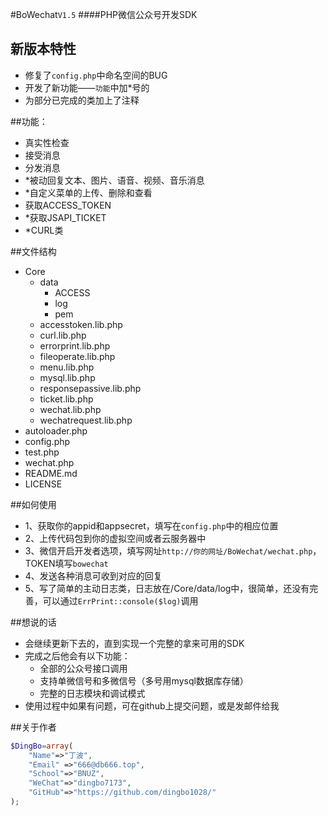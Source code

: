 
#BoWechat`V1.5`
####PHP微信公众号开发SDK

## 新版本特性
* 修复了`config.php`中命名空间的BUG
* 开发了新功能——`功能`中加*号的
* 为部分已完成的类加上了注释

##功能：
* 真实性检查
* 接受消息
* 分发消息
* *被动回复文本、图片、语音、视频、音乐消息
* *自定义菜单的上传、删除和查看
* 获取ACCESS_TOKEN
* *获取JSAPI_TICKET
* *CURL类


##文件结构
* Core
    * data
        * ACCESS
        * log
        * pem
    * accesstoken.lib.php
    * curl.lib.php
    * errorprint.lib.php
    * fileoperate.lib.php
    * menu.lib.php
    * mysql.lib.php
    * responsepassive.lib.php
    * ticket.lib.php
    * wechat.lib.php
    * wechatrequest.lib.php
* autoloader.php
* config.php
* test.php
* wechat.php
* README.md
* LICENSE



##如何使用
* 1、获取你的appid和appsecret，填写在`config.php`中的相应位置
* 2、上传代码包到你的虚拟空间或者云服务器中
* 3、微信开启开发者选项，填写网址`http://你的网址/BoWechat/wechat.php`，TOKEN填写`bowechat`
* 4、发送各种消息可收到对应的回复
* 5、写了简单的主动日志类，日志放在/Core/data/log中，很简单，还没有完善，可以通过`ErrPrint::console($log)`调用

##想说的话
* 会继续更新下去的，直到实现一个完整的拿来可用的SDK
* 完成之后他会有以下功能：
    * 全部的公众号接口调用
    * 支持单微信号和多微信号（多号用mysql数据库存储）
    * 完整的日志模块和调试模式
* 使用过程中如果有问题，可在github上提交问题，或是发邮件给我


##关于作者
```PHP
$DingBo=array(
    "Name"=>"丁波",
    "Email" =>"666@db666.top",
    "School"=>"BNUZ",
    "WeChat"=>"dingbo7173",
    "GitHub"=>"https://github.com/dingbo1028/"
);
```
